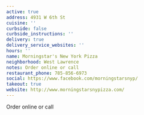 ```yaml
---
active: true
address: 4931 W 6th St
cuisine: ''
curbside: false
curbside_instructions: ''
delivery: true
delivery_service_websites: ''
hours: ''
name: Morningstar's New York Pizza
neighborhood: West Lawrence
notes: Order online or call
restaurant_phone: 785-856-6973
social: https://www.facebook.com/morningstarsnyp/
takeout: true
website: http://www.morningstarsnypizza.com/
---
```


Order online or call